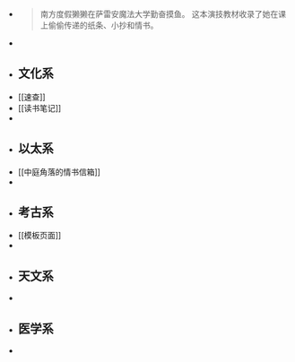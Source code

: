 - > 南方度假獭獭在萨雷安魔法大学勤奋摸鱼。
  > 这本演技教材收录了她在课上偷偷传递的纸条、小抄和情书。
-
- ## 文化系
- [[速查]]
- [[读书笔记]]
-
- ## 以太系
- [[中庭角落的情书信箱]]
-
- ## 考古系
- [[模板页面]]
-
- ## 天文系
-
- ## 医学系
-